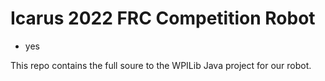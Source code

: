 # Icarus 2022 FRC Competition Robot
- yes

This repo contains the full soure to the WPILib Java project for our robot.
